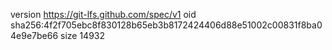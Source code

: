version https://git-lfs.github.com/spec/v1
oid sha256:4f2f705ebc8f830128b65eb3b8172424406d88e51002c00831f8ba04e9e7be66
size 14932
